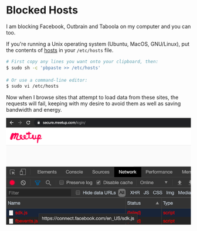 # Blocked Hosts

I am blocking Facebook, Outbrain and Taboola on my computer and you can too.

If you're running a Unix operating system (Ubuntu, MacOS, GNU/Linux), put the contents of [hosts](hosts) in your `/etc/hosts` file.

```sh
# First copy any lines you want onto your clipboard, then:
$ sudo sh -c 'pbpaste >> /etc/hosts'

# Or use a command-line editor:
$ sudo vi /etc/hosts
```

Now when I browse sites that attempt to load data from these sites, the requests will fail, keeping with my desire to avoid them as well as saving bandwidth and energy.

<img alt="Browsing meetup.com with these settings causes Facebook's fbevents.js and sdk.js to not load."
     src="https://raw.githubusercontent.com/razzius/blocked-hosts/master/blocked_sites.png">
